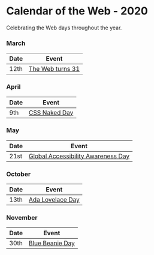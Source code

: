 # Calendar of the Web - 2020

Celebrating the Web days throughout the year.

### March

| Date | Event |
| ---- | ----- |
| 12th  | [The Web turns 31](https://en.wikipedia.org/wiki/World_Wide_Web) |

### April

| Date | Event |
| ---- | ----- |
| 9th  | [CSS Naked Day](https://css-naked-day.github.io/) |

### May

| Date | Event |
| ---- | ----- |
| 21st  | [Global Accessibility Awareness Day](https://globalaccessibilityawarenessday.org/) |

### October

| Date | Event |
| ---- | ----- |
| 13th | [Ada Lovelace Day](https://findingada.com//) |

### November

| Date | Event |
| ---- | ----- |
| 30th  | [Blue Beanie Day](https://en.wikipedia.org/wiki/Blue_Beanie_Day) |
